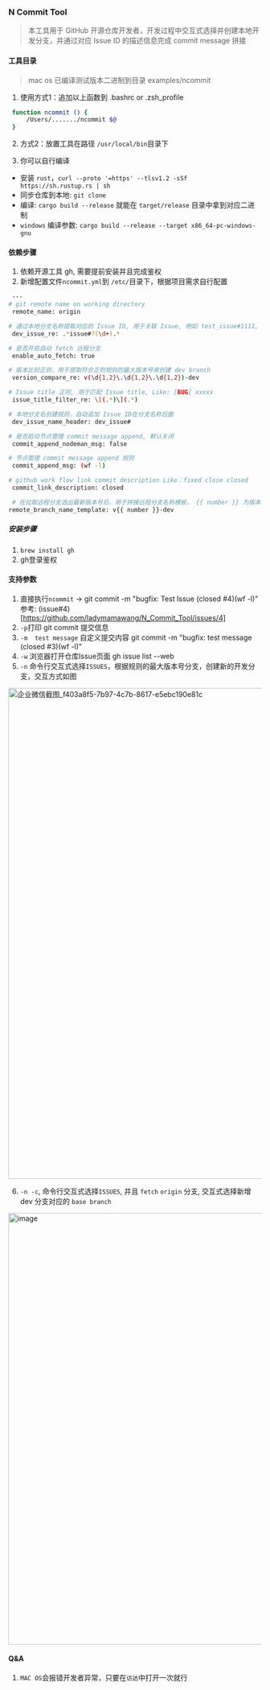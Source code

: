 ### N Commit Tool
> 本工具用于 GitHub 开源仓库开发者，开发过程中交互式选择并创建本地开发分支，并通过对应 Issue ID 的描述信息完成 commit message 拼接

#### 工具目录
> mac os 已编译测试版本二进制到目录 examples/ncommit
 1. 使用方式1：追加以上函数到 .bashrc or .zsh_profile
```bash
 function ncommit () {
     /Users/......./ncommit $@
 }
```

2. 方式2：放置工具在路径 `/usr/local/bin`目录下

3. 你可以自行编译
- 安装 `rust`，`curl --proto '=https' --tlsv1.2 -sSf https://sh.rustup.rs | sh`
- 同步仓库到本地: `git clone`
- 编译: `cargo build --release` 就能在 `target/release` 目录中拿到对应二进制
- `windows` 编译参数: `cargo build --release --target x86_64-pc-windows-gnu`

#### 依赖步骤
1. 依赖开源工具 gh, 需要提前安装并且完成鉴权
2. 新增配置文件`ncommit.yml`到 `/etc/`目录下，根据项目需求自行配置
```bash
 ---
# git remote name on working directory
 remote_name: origin

# 通过本地分支名称提取对应的 Issue ID, 用于关联 Issue, 例如 test_issue#1111, 支持正则表达式
 dev_issue_re: .*issue#?(\d+).*

# 是否开启自动 fetch 远程分支
 enable_auto_fetch: true

# 版本比较正则，用于提取符合正则规则的最大版本号来创建 dev branch
 version_compare_re: v(\d{1,2}\.\d{1,2}\.\d{1,2})-dev

# Issue title 正则, 用于匹配 Issue title, Like: [BUG] xxxxx
 issue_title_filter_re: \[(.*)\](.*)

# 本地分支名创建规则，自动追加 Issue ID在分支名称后面
 dev_issue_name_header: dev_issue#

# 是否启动节点管理 commit message append, 默认关闭
 commit_append_nodeman_msg: false

# 节点管理 commit message append 规则
 commit_append_msg: (wf -l)

# github work flow link commit description Like：fixed close closed
 commit_link_description: closed

 # 在拉取远程分支选出最新版本号后，用于拼接远程分支名称模板， {{ number }} 为版本号关键词, 目的是解决远程分支规则的变更
remote_branch_name_template: v{{ number }}-dev

 ```

##### 安装步骤
1. ``brew install gh``
2. gh登录鉴权

#### 支持参数
1. 直接执行``ncommit`` -> git commit -m "bugfix: Test Issue (closed #4)(wf -l)" 参考: (issue#4)[https://github.com/ladymamawang/N_Commit_Tool/issues/4] 
2. ``-p``打印 git commit 提交信息
3. ``-m  test message`` 自定义提交内容 git commit -m "bugfix: test message (closed #3)(wf -l)"
4. ``-w`` 浏览器打开仓库Issue页面 gh issue list --web
5. ``-n`` 命令行交互式选择``ISSUES``，根据规则的最大版本号分支，创建新的开发分支，交互方式如图

<img width="976" alt="企业微信截图_f403a8f5-7b97-4c7b-8617-e5ebc190e81c" src="https://user-images.githubusercontent.com/40767043/196132518-30fb1452-ef66-4bae-bab2-bec96c0aaa83.png">

6. ``-n -c``, 命令行交互式选择``ISSUES``, 并且 `fetch` `origin` 分支, 交互式选择新增 dev 分支对应的 ``base branch``
<img width="858" alt="image" src="https://user-images.githubusercontent.com/40767043/196680577-eb443f57-e375-446d-ae40-208b48fcdb3e.png">


#### Q&A
1. ``MAC OS``会报错开发者异常，只要在``访达``中打开一次就行
